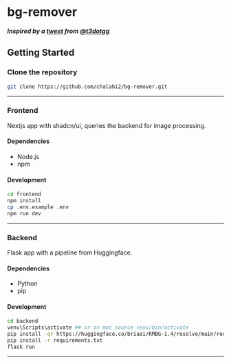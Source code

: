# bg-remover

***Inspired by a [tweet](https://x.com/t3dotgg/status/1828024167431836024) from [@t3dotgg](https://x.com/t3dotgg)***


## Getting Started

### Clone the repository
```bash
git clone https://github.com/chalabi2/bg-remover.git
```

---

### Frontend
Nextjs app with shadcn/ui, queries the backend for image processing.

#### Dependencies
- Node.js
- npm

#### Development
```bash
cd frontend 
npm install
cp .env.example .env
npm run dev
```
---
### Backend
Flask app with a pipeline from Huggingface.

#### Dependencies
- Python
- pip

#### Development
```bash
cd backend
venv\Scripts\activate ## or on mac source venv/bin/activate
pip install -qr https://huggingface.co/briaai/RMBG-1.4/resolve/main/requirements.txt
pip install -r requirements.txt
flask run
```
---
